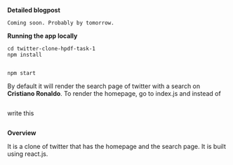 **Detailed blogpost**
```
Coming soon. Probably by tomorrow.
```
**Running the app locally**
```git clone https://github.com/PushpinderSinghGrewal/twitter-clone-hpdf-task-1
cd twitter-clone-hpdf-task-1
npm install


npm start
```
By default it will render the search page of twitter with a search on **Cristiano Ronaldo**.
To render the homepage, go to index.js and instead of 
``` <SearchPage />
```
write this
```<Homepage />
```


**Overview**

It is a clone of twitter that has the homepage and the search page. It is built using react.js. 

